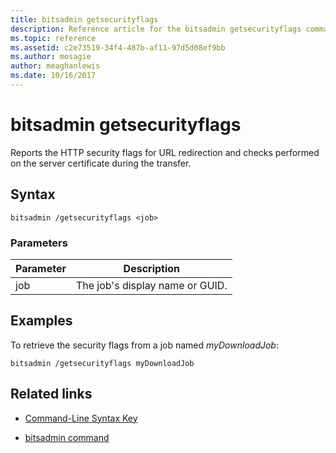 ```yaml
---
title: bitsadmin getsecurityflags
description: Reference article for the bitsadmin getsecurityflags command, which reports the HTTP security flags for URL redirection and checks performed on the server certificate during the transfer.
ms.topic: reference
ms.assetid: c2e73519-34f4-487b-af11-97d5d08ef9bb
ms.author: mosagie
author: meaghanlewis
ms.date: 10/16/2017
---
```

# bitsadmin getsecurityflags



Reports the HTTP security flags for URL redirection and checks performed on the server certificate during the transfer.

## Syntax

```
bitsadmin /getsecurityflags <job>
```

### Parameters

| Parameter | Description |
| -------------- | -------------- |
| job | The job's display name or GUID. |

## Examples

To retrieve the security flags from a job named *myDownloadJob*:

```
bitsadmin /getsecurityflags myDownloadJob
```

## Related links

- [Command-Line Syntax Key](command-line-syntax-key.md)

- [bitsadmin command](bitsadmin.md)
